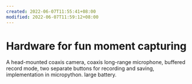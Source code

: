 ```yaml
---
created: 2022-06-07T11:55:41+08:00
modified: 2022-06-07T11:59:12+08:00
---
```


# Hardware for fun moment capturing

A head-mounted coaxis camera, coaxis long-range microphone, buffered record mode, two separate buttons for recording and saving, implementation in micropython. large battery.
